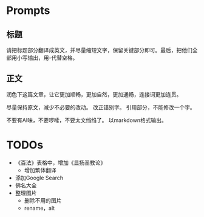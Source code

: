 # Prompts

## 标题

请把标题部分翻译成英文，并尽量缩短文字，保留关键部分即可。最后，把他们全部用小写输出，用-代替空格。

## 正文

润色下这篇文章，让它更加顺畅，更加自然，更加通畅，连接词更加连贯。

尽量保持原文，减少不必要的改动。
改正错别字。
引用部分，不能修改一个字。

不要有AI味，不要啰嗦，不要太文绉绉了。
以markdown格式输出。

# TODOs

* 《百法》表格中，增加《显扬圣教论》
  * 增加繁体翻译
* 添加Google Search
* 佛名大全 
* 整理图片 
  * 删除不用的图片
  * rename，alt

<!-- 
<a href="https://www.flaticon.com/free-icons/dot" title="dot icons">Dot icons created by Freepik - Flaticon</a>
 -->


